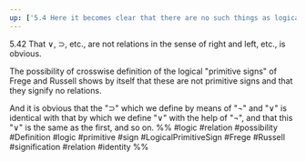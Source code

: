 ```yaml
---
up: ['5.4 Here it becomes clear that there are no such things as logical objects or logical constants']
---
```

5.42 That $\lor$, $\supset$, etc., are not relations in the sense of right and left, etc., is obvious.

The possibility of crosswise definition of the logical "primitive signs" of Frege and Russell shows by itself that these are not primitive signs and that they signify no relations.

And it is obvious that the "$\supset$" which we define by means of "$¬$" and "$\lor$" is identical with that by which we define "$\lor$" with the help of "$¬$", and that this "$\lor$" is the same as the first, and so on.
%%
#logic #relation #possibility #Definition #logic #primitive #sign #LogicalPrimitiveSign #Frege #Russell #signification #relation #identity %%